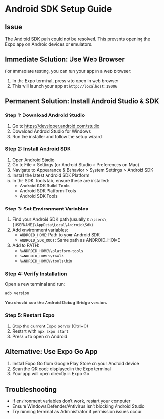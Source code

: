 # Android SDK Setup Guide

## Issue
The Android SDK path could not be resolved. This prevents opening the Expo app on Android devices or emulators.

## Immediate Solution: Use Web Browser
For immediate testing, you can run your app in a web browser:
1. In the Expo terminal, press `w` to open in web browser
2. This will launch your app at `http://localhost:19006`

## Permanent Solution: Install Android Studio & SDK

### Step 1: Download Android Studio
1. Go to https://developer.android.com/studio
2. Download Android Studio for Windows
3. Run the installer and follow the setup wizard

### Step 2: Install Android SDK
1. Open Android Studio
2. Go to File > Settings (or Android Studio > Preferences on Mac)
3. Navigate to Appearance & Behavior > System Settings > Android SDK
4. Install the latest Android SDK Platform
5. In the SDK Tools tab, ensure these are installed:
   - Android SDK Build-Tools
   - Android SDK Platform-Tools
   - Android SDK Tools

### Step 3: Set Environment Variables
1. Find your Android SDK path (usually `C:\Users\[USERNAME]\AppData\Local\Android\Sdk`)
2. Add environment variables:
   - `ANDROID_HOME`: Path to your Android SDK
   - `ANDROID_SDK_ROOT`: Same path as ANDROID_HOME
3. Add to PATH:
   - `%ANDROID_HOME%\platform-tools`
   - `%ANDROID_HOME%\tools`
   - `%ANDROID_HOME%\tools\bin`

### Step 4: Verify Installation
Open a new terminal and run:
```bash
adb version
```
You should see the Android Debug Bridge version.

### Step 5: Restart Expo
1. Stop the current Expo server (Ctrl+C)
2. Restart with `npx expo start`
3. Press `a` to open on Android

## Alternative: Use Expo Go App
1. Install Expo Go from Google Play Store on your Android device
2. Scan the QR code displayed in the Expo terminal
3. Your app will open directly in Expo Go

## Troubleshooting
- If environment variables don't work, restart your computer
- Ensure Windows Defender/Antivirus isn't blocking Android Studio
- Try running terminal as Administrator if permission issues occur